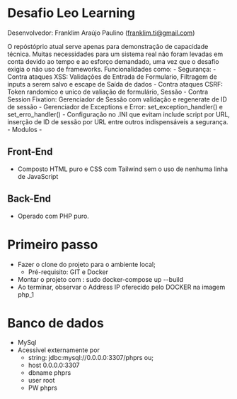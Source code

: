 # Desafio Leo Learning


Desenvolvedor: Franklim Araújo Paulino (franklim.ti@gmail.com)

O repóstóprio atual serve apenas para demonstração de capacidade técnica.
Muitas necessidades para um sistema real não foram levadas em conta devido ao tempo e ao esforço demandado,
uma vez que o desafio exigia o não uso de frameworks. Funcionalidades como:
    - Segurança:
        - Contra ataques XSS: Validações de Entrada de Formulario, Filtragem de inputs a serem salvo e escape de Saída de dados
        - Contra ataques CSRF: Token randomico e unico de valiação de formulário, Sessão
        - Contra Session Fixation: Gerenciador de Sessão com validação e regenerate de ID de sessão
        - Gerenciador de Exceptions e Error: set_exception_handler() e set_erro_handler()
        - Configuração no .INI que evitam include script por URL, inserção de ID de sessão por URL entre outros
            indispensáveis a segurança.
    - Modulos
        - 



## Front-End

- Composto HTML puro e CSS com Tailwind sem o uso de nenhuma linha de JavaScript


## Back-End

- Operado com PHP puro.

# Primeiro passo

- Fazer o clone do projeto para o ambiente local;
  - Pré-requisito: GIT e Docker
- Montar o projeto com : sudo docker-compose up --build
- Ao terminar, observar o Address IP oferecido pelo DOCKER na imagem php_1

# Banco de dados
- MySql
- Acessivel externamente por 
  - string: jdbc:mysql://0.0.0.0:3307/phprs ou;
  - host 0.0.0.0:3307
  - dbname phprs
  - user root
  - PW phprs